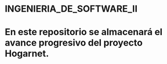 # INGENIERIA_DE_SOFTWARE_II

# En este repositorio se almacenará el avance progresivo del proyecto Hogarnet.


